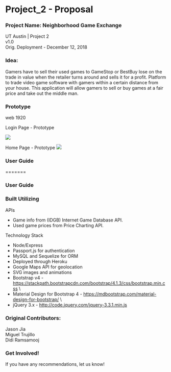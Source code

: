 # Project_2 - Proposal

### Project Name: Neighborhood Game Exchange
UT Austin  | Project 2 \
v1.0 \
Orig. Deployment - December 12, 2018

### Idea:
 Gamers have to sell their used games to GameStop or BestBuy lose on the trade in value when the retailer turns around and sells it for a profit.  Platform to trade video game software with gamers within a certain distance from your house. This application will allow gamers to sell or buy games at a fair price and take out the middle man.   


 ### Prototype

web 1920

Login Page - Prototype

![](https://github.com/mig9tx/Project_2/blob/feature/proposal/prototype.png)


Home Page - Prototype
![](https://github.com/mig9tx/Project_2/blob/feature/proposal/prototype2.png)

### User Guide
=======

### User Guide

### Built Utilizing


APIs
* Game info from (IDGB) Internet Game Database API. 
* Used game prices from Price Charting API.

Technology Stack
* Node/Express
* Passport.js for authentication 
* MySQL and Sequelize for ORM
* Deployed through Heroku
* Google Maps API for geolocation
* SVG images and animations
* Bootstrap v4 - <https://stackpath.bootstrapcdn.com/bootstrap/4.1.3/css/bootstrap.min.css> \
* Material Design for Bootstrap 4 - <https://mdbootstrap.com/material-design-for-bootstrap/> \
* jQuery 3.x - <http://code.jquery.com/jquery-3.3.1.min.js> 

### Original Contributors:
Jason Jia \
Miguel Trujillo  
Didi Ramsamooj 

### Get Involved!
If you have any recommendations, let us know!  
